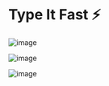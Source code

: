 # Type It Fast ⚡

![image](https://user-images.githubusercontent.com/68879676/193415605-b0adadec-274a-41b7-a765-b64f3d304edc.png)

![image](https://user-images.githubusercontent.com/68879676/193414645-1717420a-081e-4b5e-96a7-d5c00fe3af27.png)

![image](https://user-images.githubusercontent.com/68879676/193415595-71e4b156-2886-484f-9283-88cd60510e29.png)
